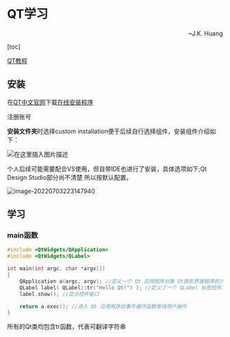 # QT学习

<p align=right>~J.K. Huang</p>

[toc]

[QT教程](https://qtguide.ustclug.org/ch00-00.htm)

## 安装

在[QT中文官网](https://www.qt.io/zh-cn/)下载[在线安装程序](https://www.qt.io/download-qt-installer?hsCtaTracking=99d9dd4f-5681-48d2-b096-470725510d34%7C074ddad0-fdef-4e53-8aa8-5e8a876d6ab4)

注册账号

**安装文件夹**时选择custom installation便于后续自行选择组件，安装组件介绍如下：

![在这里插入图片描述](https://pic-1312360537.cos.ap-nanjing.myqcloud.com/images/202208300957876.png)

个人后续可能需要配合VS使用，但自带IDE也进行了安装，具体选项如下;Qt Design Studio部分尚不清楚 所以按默认配置。

![image-20220703223147940](https://pic-1312360537.cos.ap-nanjing.myqcloud.com/images/202208300957453.png)

## 学习

### main函数

```C++
#include <QtWidgets/QApplication>
#include <QtWidgets/QLabel>

int main(int argc, char *argv[])
{
    QApplication a(argc, argv); //定义一个 Qt 应用程序对象 Qt图形界面程序的入口
    QLabel label( QLabel::tr("Hello Qt!") ); //定义了一个 QLabel 标签控件对象
    label.show(); //显示控件窗口

    return a.exec(); //进入 Qt 应用程序的事件循环函数等待用户操作
}
```

所有的Qt类均包含tr函数，代表可翻译字符串

